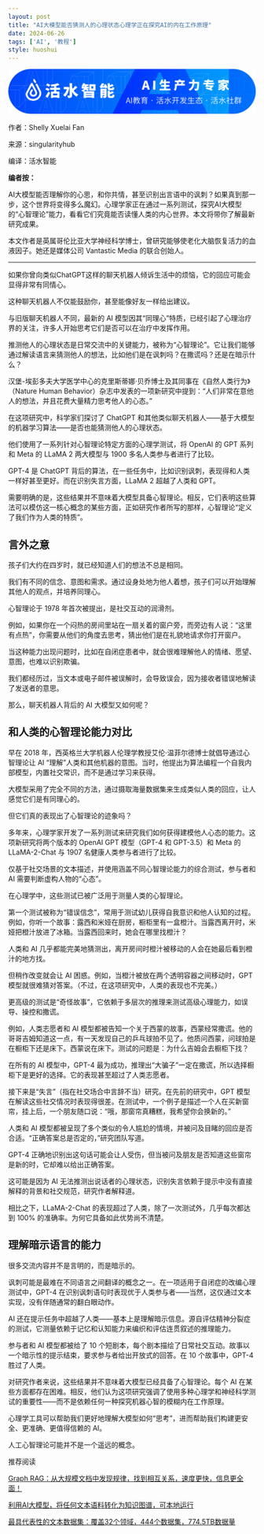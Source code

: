 ```yaml
---
layout: post
title: "AI大模型能否猜测人的心理状态心理学正在探究AI的内在工作原理"
date: 2024-06-26
tags: ['AI', '教程']
style: huoshui
---
```


![](/assets/images/20c7112b42584358949acfc1aff01780.png)

作者：Shelly Xuelai Fan

来源：singularityhub

编译：活水智能

**编者按：**

AI大模型能否理解你的心思，和你共情，甚至识别出言语中的讽刺？如果真到那一步，这个世界将变得多么魔幻。心理学家正在通过一系列测试，探究AI大模型的“心智理论”能力，看看它们究竟能否读懂人类的内心世界。本文将带你了解最新研究成果。

本文作者是英属哥伦比亚大学神经科学博士，曾研究能够使老化大脑恢复活力的血液因子。她还是媒体公司 Vantastic Media 的联合创始人。

* * *

如果你曾向类似ChatGPT这样的聊天机器人倾诉生活中的烦恼，它的回应可能会显得非常有同情心。

这种聊天机器人不仅能鼓励你，甚至能像好友一样给出建议。

与旧版聊天机器人不同，最新的 AI 模型因其“同理心”特质，已经引起了心理治疗界的关注，许多人开始思考它们是否可以在治疗中发挥作用。

推测他人的心理状态是日常交流中的关键能力，被称为“心智理论”。它让我们能够通过解读语言来猜测他人的想法，比如他们是在讽刺吗？在撒谎吗？还是在暗示什么？

汉堡-埃彭多夫大学医学中心的克里斯蒂娜·贝乔博士及其同事在《自然人类行为》（Nature Human
Behavior）杂志中发表的一项新研究中提到：“人们非常在意他人的想法，并且花费大量精力思考他人的心态。”

在这项研究中，科学家们探讨了 ChatGPT 和其他类似聊天机器人——基于大模型的机器学习算法——是否也能猜测他人的心理状态。

他们使用了一系列针对心智理论特定方面的心理学测试，将 OpenAI 的 GPT 系列和 Meta 的 LLaMA 2 两大模型与 1900
多名人类参与者进行了比较。

GPT-4 是 ChatGPT 背后的算法，在一些任务中，比如识别讽刺，表现得和人类一样好甚至更好。而在识别失言方面，LLaMA 2 超越了人类和 GPT。

需要明确的是，这些结果并不意味着大模型具备心智理论。相反，它们表明这些算法可以模仿这一核心概念的某些方面，正如研究作者所写的那样，心智理论“定义了我们作为人类的特质”。

## 言外之意

孩子们大约在四岁时，就已经知道人们的想法不总是相同。

我们有不同的信念、意图和需求。通过设身处地为他人着想，孩子们可以开始理解其他人的观点，并培养同理心。

心智理论于 1978 年首次被提出，是社交互动的润滑剂。

例如，如果你在一个闷热的房间里站在一扇关着的窗户旁，而旁边有人说：“这里有点热”，你需要从他们的角度去思考，猜出他们是在礼貌地请求你打开窗户。

当这种能力出现问题时，比如在自闭症患者中，就会很难理解他人的情绪、愿望、意图，也难以识别欺骗。

我们都经历过，当文本或电子邮件被误解时，会导致误会，因为接收者错误地解读了发送者的意思。

那么，聊天机器人背后的 AI 大模型又如何呢？

## 和人类的心智理论能力对比

早在 2018 年，西英格兰大学机器人伦理学教授艾伦·温菲尔德博士就倡导通过心智理论让 AI
“理解”人类和其他机器的意图。当时，他提出为算法编程一个自我内部模型，内置社交常识，而不是通过学习来获得。

大模型采用了完全不同的方法，通过摄取海量数据集来生成类似人类的回应，让人感觉它们是有同理心的。  

但它们真的表现出了心智理论的迹象吗？

多年来，心理学家开发了一系列测试来研究我们如何获得建模他人心态的能力。这项新研究将两个版本的 OpenAI GPT 模型（GPT-4 和 GPT-3.5）和
Meta 的 LLaMA-2-Chat 与 1907 名健康人类参与者进行了比较。

仅基于社交场景的文本描述，并使用涵盖不同心智理论能力的综合测试，参与者和 AI 需要判断虚构人物的“心态”。

在心理学中，这些测试已被广泛用于测量人类的心智理论。

第一个测试被称为“错误信念”，常用于测试幼儿获得自我意识和他人认知的过程。例如，你听一个故事：露西和米娅在厨房，橱柜里有一盒橙汁。当露西离开时，米娅把橙汁放进了冰箱。当露西回来时，她会在哪里找橙汁？

人类和 AI 几乎都能完美地猜测出，离开房间时橙汁被移动的人会在她最后看到橙汁的地方找。

但稍作改变就会让 AI 困惑。例如，当橙汁被放在两个透明容器之间移动时，GPT 模型就很难猜对答案。（不过，在这项研究中，人类的表现也不完美。）

更高级的测试是“奇怪故事”，它依赖于多层次的推理来测试高级心理能力，如误导、操控和撒谎。

例如，人类志愿者和 AI
模型都被告知一个关于西蒙的故事，西蒙经常撒谎。他的哥哥吉姆知道这一点，有一天发现自己的乒乓球拍不见了。他质问西蒙，问球拍是在橱柜下还是床下。西蒙说在床下。测试的问题是：为什么吉姆会去橱柜下找？

在所有的 AI 模型中，GPT-4 最为成功，推理出“大骗子”一定在撒谎，所以选择橱柜下是更好的选择。它的表现甚至超过了人类志愿者。

接下来是“失言”（指在社交场合中言辞不当）研究。在先前的研究中，GPT
模型在解读这些社交情况时表现得很差。在测试中，一个例子是描述一个人在买新窗帘，挂上后，一个朋友随口说：“哦，那窗帘真糟糕，我希望你会换新的。”

人类和 AI 模型都被呈现了多个类似的令人尴尬的情境，并被问及目睹的回应是否合适。“正确答案总是否定的，”研究团队写道。

GPT-4 正确地识别出这句话可能会让人受伤，但当被问及朋友是否知道这些窗帘是新的时，它却难以给出正确答案。

这可能是因为 AI 无法推测出说话者的心理状态，识别失言依赖于提示中没有直接解释的背景和社交规范，研究作者解释道。

相比之下，LLaMA-2-Chat 的表现超过了人类，除了一次测试外，几乎每次都达到 100% 的准确率。为何它具备如此优势尚不清楚。

## 理解暗示语言的能力

很多交流内容并不是言明的，而是暗示的。

讽刺可能是最难在不同语言之间翻译的概念之一。在一项适用于自闭症的改编心理测试中，GPT-4
在识别讽刺语句时表现优于人类参与者——当然，这仅通过文本实现，没有伴随通常的翻白眼动作。

AI 还在提示任务中超越了人类——基本上是理解暗示信息。源自评估精神分裂症的测试，它测量依赖于记忆和认知能力来编织和评估连贯叙述的推理能力。

参与者和 AI 模型都被给了 10 个短剧本，每个剧本描绘了日常社交互动。故事以一个暗示性的提示结束，要求参与者给出开放式的回答。在 10
个故事中，GPT-4 胜过了人类。

对研究作者来说，这些结果并不意味着大模型已经具备了心智理论。每个 AI
在某些方面都存在困难。相反，他们认为这项研究强调了使用多种心理学和神经科学测试的重要性——而不是依赖任何一种探究机器心智的模糊内在工作原理。

心理学工具可以帮助我们更好地理解大模型如何“思考”，进而帮助我们构建更安全、更准确、更值得信赖的 AI。

人工心智理论可能并不是一个遥远的概念。

  

推荐阅读

[Graph RAG：从大规模文档中发现规律，找到相互关系，速度更快，信息更全面！](http://mp.weixin.qq.com/s?__biz=Mzk0OTY0NzM1Ng==&mid=2247486198&idx=1&sn=fe870f73635f7e97d576fb81c20befe2&chksm=c3546865f423e173293ec3697258a848a7dff22690a4b9cad0a91abdce7745760d98c5b16281&scene=21#wechat_redirect)  

[利用AI大模型，将任何文本语料转化为知识图谱，可本地运行](http://mp.weixin.qq.com/s?__biz=Mzk0OTY0NzM1Ng==&mid=2247485511&idx=1&sn=48398e8c05077a9e202e729771a27452&chksm=c3546ad4f423e3c205211f27169f6861c90450df19ac47518048242f8d11e1d023cefe22c084&scene=21#wechat_redirect)  

[最具代表性的文本数据集：覆盖32个领域，444个数据集，774.5TB数据量](http://mp.weixin.qq.com/s?__biz=Mzk0OTY0NzM1Ng==&mid=2247486148&idx=1&sn=6cf9d475da4efa7521cb08f2835b8ad8&chksm=c3546857f423e141806236ba0a96fdc5e5bd16c5ca735361a9f50dbffec57fbdc4a521f7c1b4&scene=21#wechat_redirect)  

  
